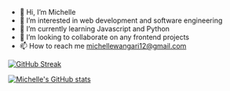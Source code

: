 - 👋 Hi, I’m Michelle 
- 👀 I’m interested in web development and software engineering
- 🌱 I’m currently learning Javascript and Python
- 💞️ I’m looking to collaborate on any frontend projects
- 📫 How to reach me michellewangari12@gmail.com

<!---
Michelle-Wanderi/Michelle-Wanderi is a ✨ special ✨ repository because its `README.md` (this file) appears on your GitHub profile.
You can click the Preview link to take a look at your changes.
--->




[![GitHub Streak](https://streak-stats.demolab.com/?user=Michelle-Wanderi)](https://git.io/streak-stats)

[![Michelle's GitHub stats](https://github-readme-stats.vercel.app/api?username=Michelle-Wanderi)](https://github.com/Michelle-Wanderi/github-readme-stats)



